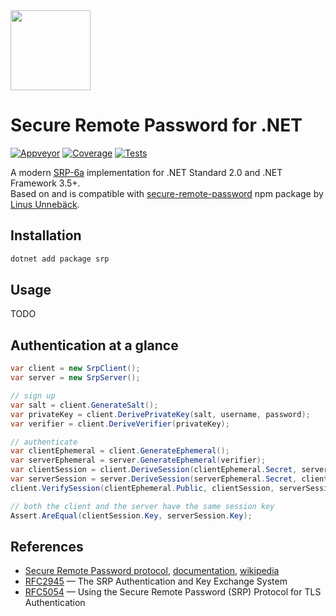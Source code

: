 ﻿<img src="https://raw.githubusercontent.com/secure-remote-password/srp.net/master/images/srp.net.png" width="128" height="128" />

# Secure Remote Password for .NET

[![Appveyor](https://img.shields.io/appveyor/ci/yallie/srp-net.svg)](https://ci.appveyor.com/project/yallie/srp-net)
[![Coverage](https://img.shields.io/codecov/c/github/secure-remote-password/srp.net.svg)](https://codecov.io/gh/secure-remote-password/srp.net)
[![Tests](https://img.shields.io/appveyor/tests/yallie/srp-net.svg)](https://ci.appveyor.com/project/yallie/srp-net/build/tests)

A modern [SRP-6a](http://srp.stanford.edu) implementation for .NET Standard 2.0 and .NET Framework 3.5+.  
Based on and is compatible with [secure-remote-password](https://npmjs.com/package/secure-remote-password) npm package by [Linus Unnebäck](https://github.com/LinusU/secure-remote-password).

## Installation

```sh
dotnet add package srp
```

## Usage

TODO

## Authentication at a glance


```c#
var client = new SrpClient();
var server = new SrpServer();

// sign up
var salt = client.GenerateSalt();
var privateKey = client.DerivePrivateKey(salt, username, password);
var verifier = client.DeriveVerifier(privateKey);

// authenticate
var clientEphemeral = client.GenerateEphemeral();
var serverEphemeral = server.GenerateEphemeral(verifier);
var clientSession = client.DeriveSession(clientEphemeral.Secret, serverEphemeral.Public, salt, username, privateKey);
var serverSession = server.DeriveSession(serverEphemeral.Secret, clientEphemeral.Public, salt, username, verifier, clientSession.Proof);
client.VerifySession(clientEphemeral.Public, clientSession, serverSession.Proof);

// both the client and the server have the same session key
Assert.AreEqual(clientSession.Key, serverSession.Key);
```

## References

* [Secure Remote Password protocol](http://srp.stanford.edu/), [documentation](http://srp.stanford.edu/doc.html), [wikipedia](http://en.wikipedia.org/wiki/Secure_remote_password_protocol)
* [RFC2945](http://www.ietf.org/rfc/rfc2945.txt) — The SRP Authentication and Key Exchange System
* [RFC5054](http://www.ietf.org/rfc/rfc5054.txt) — Using the Secure Remote Password (SRP) Protocol for TLS Authentication
